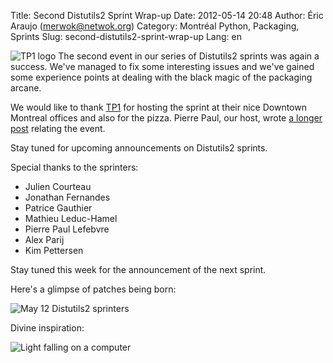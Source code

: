 Title: Second Distutils2 Sprint Wrap-up
Date: 2012-05-14 20:48
Author: Éric Araujo (merwok@netwok.org)
Category: Montréal Python, Packaging, Sprints
Slug: second-distutils2-sprint-wrap-up
Lang: en

<!--:en-->

![TP1 logo][] The second event in our series of Distutils2 sprints was
again a success. We've managed to fix some interesting issues and we've
gained some experience points at dealing with the black magic of the
packaging arcane.

We would like to thank [TP1][] for hosting the sprint at their nice
Downtown Montreal offices and also for the pizza. Pierre Paul, our host,
wrote [a longer post][] relating the event.

Stay tuned for upcoming announcements on Distutils2 sprints.

Special thanks to the sprinters:

-   Julien Courteau
-   Jonathan Fernandes
-   Patrice Gauthier
-   Mathieu Leduc-Hamel
-   Pierre Paul Lefebvre
-   Alex Parij
-   Kim Pettersen

</p>
Stay tuned this week for the announcement of the next sprint.

Here's a glimpse of patches being born:

![May 12 Distutils2 sprinters][]

Divine inspiration:

![Light falling on a computer][]

  [TP1 logo]: http://www.tp1.ca/sites/all/themes/tp1/images/logo.png
  [TP1]: http://www.tp1.ca/
  [a longer post]: http://www.tp1.ca/en/node/559
    "Distutils2 coding sprint wrap-up"
  [May 12 Distutils2 sprinters]: https://s3.amazonaws.com/distilleryimage7/d1a11f029c6e11e1a8761231381b4856_7.jpg
  [Light falling on a computer]: https://s3.amazonaws.com/distilleryimage1/20022dc29c7311e180c9123138016265_7.jpg
